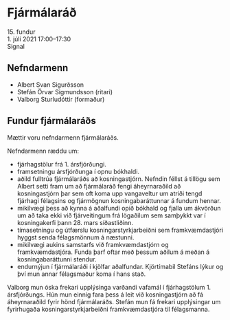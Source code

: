 # Fjármálaráð

15\. fundur  
1\. júlí 2021 17:00–17:30  
Signal

## Nefndarmenn

* Albert Svan Sigurðsson
* Stefán Örvar Sigmundsson (ritari)
* Valborg Sturludóttir (formaður)

## Fundur fjármálaráðs

Mættir voru nefndarmenn fjármálaráðs.

Nefndarmenn ræddu um:

* fjárhagstölur frá 1. ársfjórðungi.
* framsetningu ársfjórðunga í opnu bókhaldi.
* aðild fulltrúa fjármálaráðs að kosningastjórn. Nefndin féllst á tillögu sem Albert setti fram um að fjármálaráð fengi áheyrnaraðild að kosningastjórn þar sem oft koma upp vangaveltur um atriði tengd fjárhagi félagsins og fjármögnun kosningabaráttunnar á fundum hennar.
* mikilvægi þess að kynna á aðalfundi opið bókhald og fjalla um ákvörðun um að taka ekki við fjárveitingum frá lögaðilum sem samþykkt var í kosningakerfi þann 28. mars síðastliðinn.
* tímasetningu og útfærslu kosningarstyrkjarbeiðni sem framkvæmdastjóri hyggst senda félagsmönnum á næstunni.
* mikilvægi aukins samstarfs við framkvæmdastjórn og framkvæmdastjóra. Funda þarf oftar með þessum aðilum á meðan á kosningabaráttunni stendur.
* endurnýjun í fjármálaráði í kjölfar aðalfundar. Kjörtímabil Stefáns lýkur og því mun annar félagsmaður koma í hans stað.

Valborg mun óska frekari upplýsinga varðandi vafamál í fjárhagstölum 1. ársfjórðungs. Hún mun einnig fara þess á leit við kosningastjórn að fá áheyrnaraðild fyrir hönd fjármálaráðs. Stefán mun fá frekari upplýsingar um fyrirhugaða kosningarstyrkjarbeiðni framkvæmdastjóra til félagsmanna.